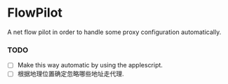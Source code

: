 # FlowPilot

A net flow pilot in order to handle some proxy configuration automatically.

### TODO

* [ ] Make this way automatic by using the applescript.
* [ ] 根据地理位置确定忽略哪些地址走代理.
